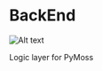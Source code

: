 BackEnd
=======

![Alt text](http://image-store.slidesharecdn.com/e3e63922-29ca-11e4-850e-12313d275d6d-large.png "PyMoss Screenshot")

Logic layer for PyMoss
